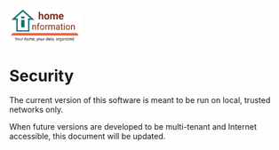 <img src="../src/hi/static/img/hi-logo-w-tagline-197x96.png" alt="Home Information Logo" width="128">

# Security

The current version of this software is meant to be run on local, trusted networks only.

When future versions are developed to be multi-tenant and Internet accessible, this document will be updated.

